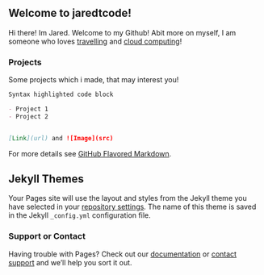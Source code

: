 ## Welcome to jaredtcode!

Hi there! Im Jared. Welcome to my Github! Abit more on myself, I am someone who loves [travelling](https://www.youtube.com/watch?v=7lvXbfNBIQg) and [cloud computing](https://www.youtube.com/watch?v=dH0yz-Osy54)!

### Projects

Some projects which i made, that may interest you!

```markdown
Syntax highlighted code block

- Project 1
- Project 2


[Link](url) and ![Image](src)
```

For more details see [GitHub Flavored Markdown](https://guides.github.com/features/mastering-markdown/).

## Jekyll Themes

Your Pages site will use the layout and styles from the Jekyll theme you have selected in your [repository settings](https://github.com/jaredtcode/jaredtcode.github.io/settings/pages). The name of this theme is saved in the Jekyll `_config.yml` configuration file.

### Support or Contact

Having trouble with Pages? Check out our [documentation](https://docs.github.com/categories/github-pages-basics/) or [contact support](https://support.github.com/contact) and we’ll help you sort it out.

